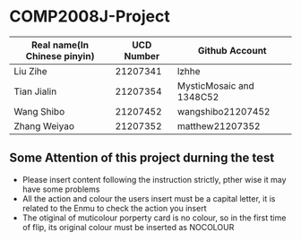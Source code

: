 # COMP2008J-Project
| Real name(In Chinese pinyin)      | UCD Number     | Github Account    |
| -------- | -------- | -------- |
|  Liu Zihe | 21207341 | lzhhe |
| Tian Jialin |21207354 |  MysticMosaic and 1348C52 |
| Wang Shibo | 21207452 | wangshibo21207452 |
|Zhang Weiyao | 21207352 |matthew21207352 |
## Some Attention of this project durning the test
* Please insert content following the instruction strictly, pther wise it may have some problems
* All the action and colour the users insert must be a capital letter, it is related to the Enmu to check the action you insert
* The otiginal of muticolour porperty card is no colour, so in the first time of flip, its original colour must be inserted as NOCOLOUR
